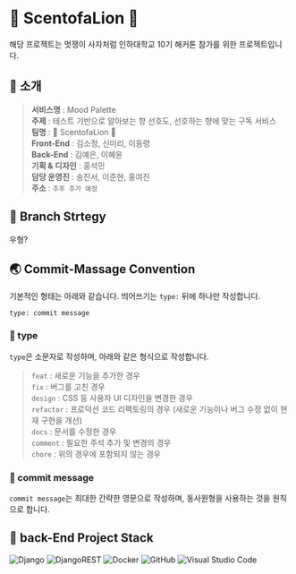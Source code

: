 # 🎨 ScentofaLion 🦁

 해당 프로젝트는 멋쟁이 사자처럼 인하대학교 10기 해커톤 참가를 위한 프로젝트입니다.

## 📢 소개

> **서비스명** : Mood Palette  
> **주제** : 테스트 기반으로 알아보는 향 선호도, 선호하는 향에 맞는 구독 서비스  
> **팀명** : 🎨 ScentofaLion 🦁  
> **Front-End** : 김소정, 신미리, 이동령  
> **Back-End** : 김예은, 이혜윤  
> **기획 & 디자인** : 홍석민  
> **담당 운영진** : 송진서, 이준현, 홍여진  
> **주소** : `추후 추가 예정`  

## 🌳 Branch Strtegy

우형?

## 🌏 Commit-Massage Convention

기본적인 형태는 아래와 같습니다.
띄어쓰기는 `type:` 뒤에 하나만 작성합니다.

```
type: commit message
```

### 📌 type
`type`은 소문자로 작성하며, 아래와 같은 형식으로 작성합니다.
> `feat` : 새로운 기능을 추가한 경우  
> `fix` : 버그를 고친 경우  
> `design` : CSS 등 사용자 UI 디자인을 변경한 경우  
> `refactor` : 프로덕션 코드 리팩토링의 경우 (새로운 기능이나 버그 수정 없이 현재 구현을 개선)  
> `docs` : 문서를 수정한 경우  
> `comment` : 필요한 주석 추가 및 변경의 경우  
> `chore` : 위의 경우에 포함되지 않는 경우  

### 📌 commit message
`commit message`는 최대한 간략한 영문으로 작성하며, 동사원형을 사용하는 것을 원칙으로 합니다.


## 🔧 back-End Project Stack
![Django](https://img.shields.io/badge/django-%23092E20.svg?style=for-the-badge&logo=django&logoColor=white) 	![DjangoREST](https://img.shields.io/badge/DJANGO-REST-ff1709?style=for-the-badge&logo=django&logoColor=white&color=ff1709&labelColor=gray) ![Docker](https://img.shields.io/badge/docker-%230db7ed.svg?style=for-the-badge&logo=docker&logoColor=white) ![GitHub](https://img.shields.io/badge/github-%23121011.svg?style=for-the-badge&logo=github&logoColor=white) 
![Visual Studio Code](https://img.shields.io/badge/Visual%20Studio%20Code-0078d7.svg?style=for-the-badge&logo=visual-studio-code&logoColor=white)
